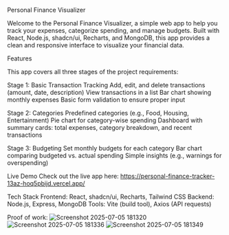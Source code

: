 Personal Finance Visualizer

Welcome to the Personal Finance Visualizer, a simple web app to help you track your expenses, categorize spending, and manage budgets. Built with React, Node.js, shadcn/ui, Recharts, and MongoDB, this app provides a clean and responsive interface to visualize your financial data.

Features

This app covers all three stages of the project requirements:

Stage 1: Basic Transaction Tracking
Add, edit, and delete transactions (amount, date, description)
View transactions in a list
Bar chart showing monthly expenses
Basic form validation to ensure proper input

Stage 2: Categories
Predefined categories (e.g., Food, Housing, Entertainment)
Pie chart for category-wise spending
Dashboard with summary cards: total expenses, category breakdown, and recent transactions

Stage 3: Budgeting
Set monthly budgets for each category
Bar chart comparing budgeted vs. actual spending
Simple insights (e.g., warnings for overspending)

Live Demo
Check out the live app here: https://personal-finance-tracker-13az-hoq5pbijd.vercel.app/

Tech Stack
Frontend: React, shadcn/ui, Recharts, Tailwind CSS
Backend: Node.js, Express, MongoDB
Tools: Vite (build tool), Axios (API requests)

Proof of work:
![Screenshot 2025-07-05 181320](https://github.com/user-attachments/assets/e3cb8432-6025-4066-9b72-fc5630dc72f2)
![Screenshot 2025-07-05 181336](https://github.com/user-attachments/assets/8dea689d-76c3-4dd4-8af1-5d27911ef497)
![Screenshot 2025-07-05 181349](https://github.com/user-attachments/assets/e11d95c8-2d40-487d-bbdb-e7cdfcd647e6)


